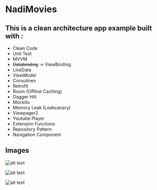 # NadiMovies
 
## This is a clean architecture app example built with :
* Clean Code
* Unit Test
* MVVM 
* ~~Databinding~~ -> ViewBinding
* LiveData
* ViewModel
* Coroutines 
* Retrofit
* Room (Offline Caching)
* Dagger Hilt
* Mockito
* Memory Leak (Leakcanary)
* Viewpager2
* Youtube Player
* Extension Functions
* Repository Pattern
* Navigation Component


## Images
![alt text](https://github.com/NadiMohammed/NadiMovies/blob/main/1.jpg)

![alt text](https://github.com/NadiMohammed/NadiMovies/blob/main/2.jpg)

![alt text](https://github.com/NadiMohammed/NadiMovies/blob/main/3.jpg)
